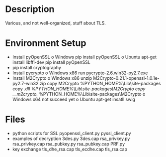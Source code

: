 Description
===========
 Various, and not well-organized, stuff about TLS.

Environment Setup
=================
  - Install pyOpenSSL
    o Windows
	  pip install pyOpenSSL
    o Ubuntu
	  apt-get install libffi-dev
	  pip install pyOpenSSL
  - pip install cryptography
  - Install pycrypto
    o Windows x86
	  run pycrypto-2.6.win32-py2.7.exe
  - Install M2Crypto
    o Windows x86
      unzip M2Crypto-0.21.1-openssl-1.0.1e-py2.7-win32.zip
      copy M2Crypto %PYTHON_HOME%\Lib\site-packages
      copy *.dll %PYTHON_HOME%\Lib\site-packages\M2Crypto
      copy __m2crypto.* %PYTHON_HOME%\Lib\site-packages\M2Crypto
	o Windows x64
	  not succeed yet
	o Ubuntu
	  apt-get insatll swig

Files
=====
  - python scripts for SSL
    pyopenssl_client.py
	pyssl_client.py
  - examples of decryption
    3des.py
    3des.cap
    rsa_privkey.py
	rsa_privkey.cap
	rsa_pubkey.py
	rsa_pubkey.cap
	PRF.py
  - key exchange
    tls_dhe_rsa.cap
	tls_ecdhe.cap
	tls_rsa.cap
  